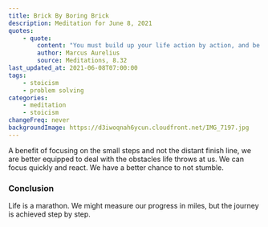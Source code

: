 ```yaml
---
title: Brick By Boring Brick
description: Meditation for June 8, 2021
quotes:
    - quote:
        content: "You must build up your life action by action, and be content if each one achieves its goal as far as possible — and no one can keep you from this. But there will be some external obstacle! Perhaps, but no obstacle to acting with justice, self-control, and wisdom. But what if some other area of my action is thwarted? Well, gladly accept the obstacle for what it is and shift your attention to what is given, and another action will immediately take its place, one that better fits the life you are building."
        author: Marcus Aurelius
        source: Meditations, 8.32
last_updated_at: 2021-06-08T07:00:00
tags:
    - stoicism
    - problem solving
categories:
    - meditation
    - stoicism
changeFreq: never
backgroundImage: https://d3iwoqnah6ycun.cloudfront.net/IMG_7197.jpg
---
```


A benefit of focusing on the small steps and not the distant finish line, we are better equipped to deal with the 
obstacles life throws at us. We can focus quickly and react. We have a better chance to not stumble.

### Conclusion

Life is a marathon. We might measure our progress in miles, but the journey is achieved step by step.
